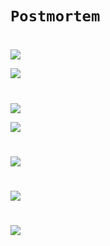 # `Postmortem`
#
![](https://i.imgflip.com/7f2140.jpg)

![](https://i.pinimg.com/originals/63/7e/f6/637ef6f55bc38572167fd17d6ee360de.gif)

#
![](https://i.imgflip.com/7f2140.jpg)

![](https://i.pinimg.com/564x/64/01/4a/64014af67518ccac756b021adf38d6f8.jpg)
#
![](https://i.pinimg.com/236x/24/56/32/24563280febf9a69f515278a10cf71a5.jpg)

#
![](https://i.chzbgr.com/full/9590259200/h9104A34F/person-changing-ide-settings-fun-now-code-is-being-executed-by-vlc-media-player)
#
![](https://1.bp.blogspot.com/-eQylSHUeACU/YOFqjXED6LI/AAAAAAAAFPU/znIjCX1YX0MEA6XYDwumWPhgnDuOuDGPwCLcBGAsYHQ/w320-h320/HTML%2Bas%2Bprogramming%2Blanguage%2Bmemes.jpg)
